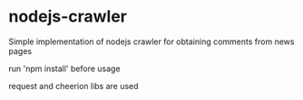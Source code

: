 # nodejs-crawler
Simple implementation of nodejs crawler for obtaining comments from news pages

run 'npm install' before usage

request and cheerion libs are used
